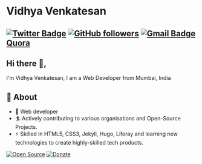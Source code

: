 # Vidhya Venkatesan

[![Twitter Badge](http://img.shields.io/badge/-@vidhyav656-1ca0f1?style=social&logo=twitter&logoColor=blue&link=https://twitter.com/vidhyav656)](https://twitter.com/vidhyav656) [![GitHub followers](https://img.shields.io/github/followers/vidhyav656?label=Follow&style=social)](https://github.com/vidhyav656/?tab=follow) [![Gmail Badge](https://img.shields.io/badge/-vidhyav656-c14438?style=social&logo=Gmail&logoColor=red&link=mailto:vidhyav656@gmail.com)](mailto:vidhyav656@gmail.com) [Quora](https://www.quora.com/profile/Vidhya-V-110)
---

## Hi there 👋, 

I'm Vidhya Venkatesan, I am a Web Developer from Mumbai, India 

## 🧐 About
- 🤠 Web developer 
- 🏄‍ Actively contributing to various organisations and Open-Source Projects.
- ⚡ Skilled in HTML5, CSS3, Jekyll, Hugo, Liferay and learning new technologies to create highly-skilled tech products.

[![Open Source](https://badges.frapsoft.com/os/v1/open-source.svg?v=103)](https://opensource.org/) [![Donate](https://img.shields.io/badge/Support-%24-blue)](https://www.paypal.me/VidhyaVenkatesan) 
